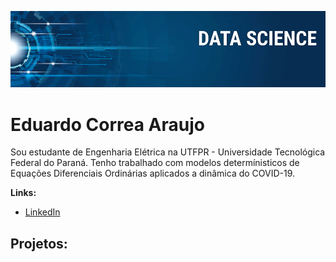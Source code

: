 
<p align="center">
  <img src="banner.png" >
</p>

# Eduardo Correa Araujo

Sou estudante de Engenharia Elétrica na UTFPR - Universidade Tecnológica Federal do Paraná. Tenho trabalhado com modelos determínisticos de Equações Diferenciais Ordinárias aplicados a dinâmica do COVID-19.


**Links:**
* [LinkedIn](linkedin.com/in/eduardo-correa-araujo-6090251b0)



## Projetos:
